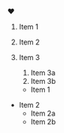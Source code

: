 :heart:
1. Item 1
2. Item 2
3. Item 3
   1. Item 3a
   2. Item 3b
   
   * Item 1
* Item 2
  * Item 2a
  * Item 2b
